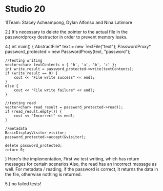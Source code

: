 # Studio 20
1)Team: Stacey Acheampong, Dylan Alfonso and Nina Latimore

2.) It's necessary to delete the pointer to the actual file in the passwordproxy destructor in order to prevent memory leaks.

4.) int main() {
	AbstractFile* text = new TextFile("text");
	PasswordProxy* password_protected = new PasswordProxy(text, "password");
	
	//Testing writing
	vector<char> textContents = { 'h', 'a', 'b', 'c' };
	int write_result = password_protected->write(textContents);
	if (write_result == 0) {
		cout << "File write success" << endl;
	}
	else {
		cout << "File write failure" << endl;
	}

	//testing read
	vector<char> read_result = password_protected->read();
	if (read_result.empty()) {
		cout << "Incorrect" << endl;
	}

	//metadata
	BasicDisplayVisitor visitor;
	password_protected->accept(&visitor);

	delete password_protected;
	return 0;
}
	Here's the implementation, First we test writing, which has return messages for certain scenarios
	Also, the read has an incorrect message as well.  For metadata / reading, if the password is correct, 
	it returns the data in the file, otherwise nothing is returned.

5.) no failed tests!